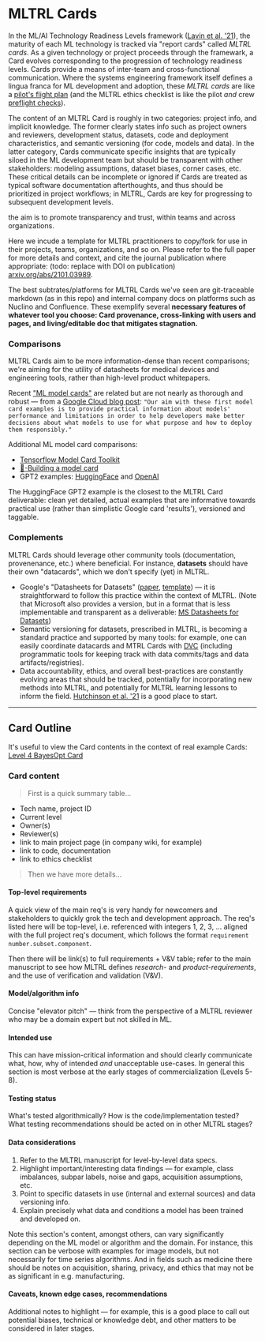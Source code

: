 # MLTRL Cards

In the ML/AI Technology Readiness Levels framework ([Lavin et al. '21](https://arxiv.org/abs/2101.03989)), the maturity of each ML technology is tracked via "report cards" called *MLTRL cards*. As a given technology or project proceeds through the framewark, a Card evolves corresponding to the progression of technology readiness levels. Cards provide a means of inter-team and cross-functional communication. Where the systems engineering framework itself defines a lingua franca for ML development and adoption, these *MLTRL cards* are like a [pilot's flight plan](https://en.wikipedia.org/wiki/Flight_plan) (and the MLTRL ethics checklist is like the pilot *and* crew [preflight checks](https://pilotinstitute.com/pre-flight-checks/)).

The content of an MLTRL Card is roughly in two categories: project info, and implicit knowledge. The former clearly states info such as project owners and reviewers, development status, datasets, code and deployment characteristics, and semantic versioning (for code, models and data). In the latter category, Cards communicate specific insights that are typically siloed in the ML development team but should be transparent with other stakeholders: modeling assumptions, dataset biases, corner cases, etc. These critical details can be incomplete or ignored if Cards are treated as typical software documentation afterthoughts, and thus should be prioritized in project workflows; in MLTRL, Cards are key for progressing to subsequent development levels.

the aim is to promote transparency and trust, within teams and across organizations.

Here we incude a template for MLTRL practitioners to copy/fork for use in their projects, teams, organizations, and so on. Please refer to the full paper for more details and context, and cite the journal publication where appropriate: (todo: replace with DOI on publication) [arxiv.org/abs/2101.03989](https://arxiv.org/abs/2101.03989).

The best subtrates/platforms for MLTRL Cards we've seen are git-traceable markdown (as in this repo) and internal company docs on platforms such as Nuclino and Confluence. These exemplify several **necessary features of whatever tool you choose: Card provenance, cross-linking with users and pages, and living/editable doc that mitigates stagnation.**


### Comparisons

MLTRL Cards aim to be more information-dense than recent comparisons; we're aiming for the utility of datasheets for medical devices and engineering tools, rather than high-level product whitepapers.

Recent ["ML model cards"](arxiv.org/abs/1810.03993) are related but are not nearly as thorough and robust — from a [Google Cloud blog post](https://cloud.google.com/blog/products/ai-machine-learning/google-cloud-ai-explanations-to-increase-fairness-responsibility-and-trust): `"Our aim with these first model card examples is to provide practical information about models' performance and limitations in order to help developers make better decisions about what models to use for what purpose and how to deploy them responsibly."`

Additional ML model card comparisons:

- [Tensorflow Model Card Toolkit](https://github.com/tensorflow/model-card-toolkit)
- [🤗-Building a model card](https://huggingface.co/course/chapter4/4?fw=pt)
- GPT2 examples: [HuggingFace](https://huggingface.co/gpt2) and [OpenAI](https://github.com/openai/gpt-2/blob/master/model_card.md)

The HuggingFace GPT2 example is the closest to the MLTRL Card deliverable: clean yet detailed, actual examples that are informative towards practical use (rather than simplistic Google card 'results'), versioned and taggable.


### Complements

MLTRL Cards should leverage other community tools (documentation, provenenance, etc.) where beneficial. For instance, **datasets** should have their own "datacards", which we don't specify (yet) in MLTRL.

- Google's "Datasheets for Datasets" ([paper](https://arxiv.org/abs/1803.09010), [template](https://research.google/static/documents/datasets/crowdsourced-high-quality-colombian-spanish-es-co-multi-speaker-speech-dataset.pdf)) — it is straightforward to follow this practice within the context of MLTRL. (Note that Microsoft also provides a version, but in a format that is less implementable and transparent as a deliverable: [MS Datasheets for Datasets](https://www.microsoft.com/en-us/research/project/datasheets-for-datasets/))
- Semantic versioning for datasets, prescribed in MLTRL, is becoming a standard practice and supported by many tools: for example, one can easily coordinate datacards and MTRL Cards with [DVC](https://dvc.org/) (including programmatic tools for keeping track with data commits/tags and data artifacts/registries).
- Data accountability, ethics, and overall best-practices are constantly evolving areas that should be tracked, potentially for incorporating new methods into MLTRL, and potentially for MLTRL learning lessons to inform the field. [Hutchinson et al. '21](https://arxiv.org/abs/2010.13561) is a good place to start.

<!-- #### Domain expert consortiums

- Rivera et al.[76]: calling for clinical trials reports for interventions involving AI – which will greatly benefit from the use of our TRL
reporting cards.
- more...
 -->

---


## Card Outline

It's useful to view the Card contents in the context of real example Cards: [Level 4 BayesOpt Card](examples/mltrl_card_BO_level4.md)

### Card content

> First is a quick summary table...

- Tech name, project ID
- Current level
- Owner(s)
- Reviewer(s)
- link to main project page (in company wiki, for example)
- link to code, documentation
- link to ethics checklist

> Then we have more details...

#### Top-level requirements

A quick view of the main req's is very handy for newcomers and stakeholders to quickly grok the tech and development approach. The req's listed here will be top-level, i.e. referenced with integers 1, 2, 3, ... aligned with the full project req's document, which follows the format `requirement number.subset.component`.

Then there will be link(s) to full requirements + V&V table; refer to the main manuscript to see how MLTRL defines *research-* and *product-requirements*, and the use of verification and validation (V&V).

#### Model/algorithm info

Concise "elevator pitch" — think from the perspective of a MLTRL reviewer who may be a domain expert but not skilled in ML.

#### Intended use

This can have mission-critical information and should clearly communicate what, how, why of intended *and* unacceptable use-cases. In general this section is most verbose at the early stages of commercialization (Levels 5-8).

#### Testing status

What's tested algorithmically? How is the code/implementation tested? What testing recommendations should be acted on in other MLTRL stages?

#### Data considerations

1. Refer to the MLTRL manuscript for level-by-level data specs.
2. Highlight important/interesting data findings — for example, class imbalances, subpar labels, noise and gaps, acquisition assumptions, etc.
3. Point to specific datasets in use (internal and external sources) and data versioning info.
4. Explain precisely what data and conditions a model has been trained and developed on.

Note this section's content, amongst others, can vary significantly depending on the ML model or algorithm and the domain. For instance, this section can be verbose with examples for image models, but not necessarily for time series algorithms. And in fields such as medicine there should be notes on acquisition, sharing, privacy, and ethics that may not be as significant in e.g. manufacturing.

#### Caveats, known edge cases, recommendations

Additional notes to highlight — for example, this is a good place to call out potential biases, technical or knowledge debt, and other matters to be considered in later stages.

